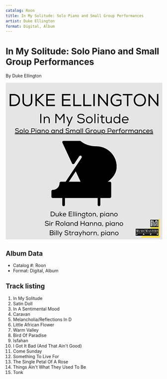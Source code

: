 ```yaml
---
catalog: Roon
title: In My Solitude: Solo Piano and Small Group Performances
artist: Duke Ellington
format: Digital, Album
---
```


# In My Solitude: Solo Piano and Small Group Performances

By Duke Ellington

![](../../assets/albumcovers/Duke_Ellington-In_My_Solitude-_Solo_Piano_and_Small_Group_Performances.png)

## Album Data

- Catalog #: Roon
- Format: Digital, Album


## Track listing


1. In My Solitude
2. Satin Doll
3. In A Sentimental Mood
4. Caravan
5. Melancholia/Reflections In D
6. Little African Flower
7. Warm Valley
8. Bird Of Paradise
9. Isfahan
10. I Got It Bad (And That Ain't Good)
11. Come Sunday
12. Something To Live For
13. The Single Petal Of A Rose
14. Things Ain't What They Used To Be
15. Tonk


